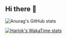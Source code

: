 ## Hi there 👋

![Anurag's GitHub stats](https://github-readme-stats.vercel.app/api?username=panuza1&show_icons=true&theme=tokyonight)

[![Harlok's WakaTime stats](https://github-readme-stats.vercel.app/api/wakatime?username=panuza1)](https://github.com/panuza1/github-readme-stats)
<!--
**panuza1/panuza1** is a ✨ _special_ ✨ repository because its `README.md` (this file) appears on your GitHub profile.

Here are some ideas to get you started:

- 🔭 I’m currently working on ...
- 🌱 I’m currently learning ...
- 👯 I’m looking to collaborate on ...
- 🤔 I’m looking for help with ...
- 💬 Ask me about ...
- 📫 How to reach me: ...
- 😄 Pronouns: ...
- ⚡ Fun fact: ...
-->
